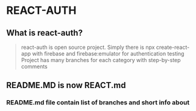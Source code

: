 # REACT-AUTH

## What is react-auth?

> react-auth is open source project.
> Simply there is npx create-react-app with firebase and firebase:emulator for authentication testing
> Project has many branches for each category with step-by-step comments

## README.MD is now REACT.md
### README.md file contain list of branches and short info about  